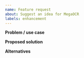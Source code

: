 ```yaml
---
name: Feature request
about: Suggest an idea for MegaOCR
labels: enhancement
---
```


**Problem / use case**

**Proposed solution**

**Alternatives**
